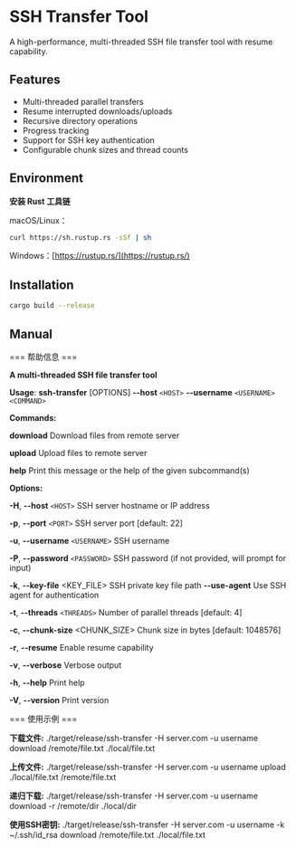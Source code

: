 # SSH Transfer Tool

A high-performance, multi-threaded SSH file transfer tool with resume capability.

## Features

- Multi-threaded parallel transfers
- Resume interrupted downloads/uploads
- Recursive directory operations
- Progress tracking
- Support for SSH key authentication
- Configurable chunk sizes and thread counts

## Environment

**安装 Rust 工具链**

macOS/Linux：

```bash
curl https://sh.rustup.rs -sSf | sh
```

Windows：[https://rustup.rs/](https://rustup.rs/)

## Installation

```bash
cargo build --release
```

## Manual

=== 帮助信息 ===

**A multi-threaded SSH file transfer tool**

**Usage**: **ssh-transfer** [OPTIONS] **--host** `<HOST>` **--username** `<USERNAME>` `<COMMAND>`

**Commands:**

  **download**  Download files from remote server

  **upload**    Upload files to remote server

  **help**      Print this message or the help of the given subcommand(s)

**Options:**

  **-H**, **--host** `<HOST>`              SSH server hostname or IP address

  **-p**, **--port** `<PORT>`              SSH server port [default: 22]

  **-u**, **--username** `<USERNAME>`      SSH username

  **-P**, **--password** `<PASSWORD>`      SSH password (if not provided, will prompt for input)

  **-k**, **--key-file** <KEY_FILE>      SSH private key file path
        **--use-agent**                Use SSH agent for authentication

  **-t**,  **--threads** `<THREADS>`        Number of parallel threads [default: 4]

  **-c**, **--chunk-size** <CHUNK_SIZE>  Chunk size in bytes [default: 1048576]

  **-r**, **--resume**                   Enable resume capability

  **-v**, **--verbose**                  Verbose output

  **-h**, **--help**                     Print help

  **-V**, **--version**                  Print version

=== 使用示例 ===

**下载文件:** ./target/release/ssh-transfer -H server.com -u username download /remote/file.txt ./local/file.txt

**上传文件:** ./target/release/ssh-transfer -H server.com -u username upload ./local/file.txt /remote/file.txt

**递归下载:** ./target/release/ssh-transfer -H server.com -u username download -r /remote/dir ./local/dir

**使用SSH密钥:** ./target/release/ssh-transfer -H server.com -u username -k ~/.ssh/id_rsa download /remote/file.txt ./local/file.txt

